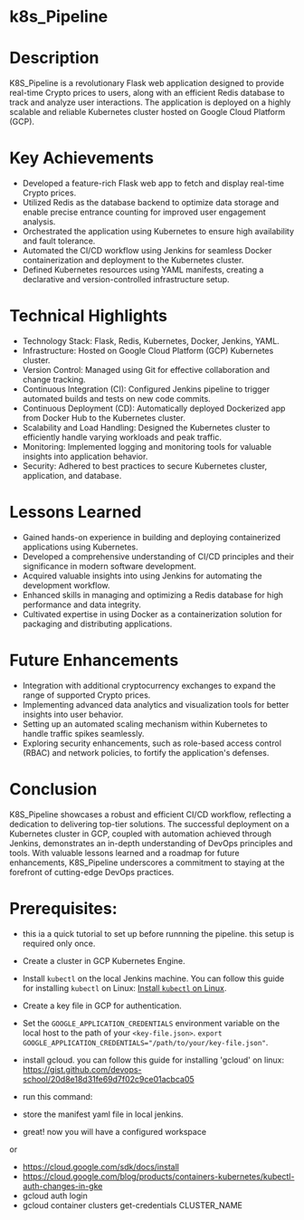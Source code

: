 # k8s_Pipeline

# Description
K8S_Pipeline is a revolutionary Flask web application designed to provide real-time Crypto prices to users, along with an efficient Redis database to track and analyze user interactions. The application is deployed on a highly scalable and reliable Kubernetes cluster hosted on Google Cloud Platform (GCP).

# Key Achievements
- Developed a feature-rich Flask web app to fetch and display real-time Crypto prices.
- Utilized Redis as the database backend to optimize data storage and enable precise entrance counting for improved user engagement analysis.
- Orchestrated the application using Kubernetes to ensure high availability and fault tolerance.
- Automated the CI/CD workflow using Jenkins for seamless Docker containerization and deployment to the Kubernetes cluster.
- Defined Kubernetes resources using YAML manifests, creating a declarative and version-controlled infrastructure setup.

# Technical Highlights
- Technology Stack: Flask, Redis, Kubernetes, Docker, Jenkins, YAML.
- Infrastructure: Hosted on Google Cloud Platform (GCP) Kubernetes cluster.
- Version Control: Managed using Git for effective collaboration and change tracking.
- Continuous Integration (CI): Configured Jenkins pipeline to trigger automated builds and tests on new code commits.
- Continuous Deployment (CD): Automatically deployed Dockerized app from Docker Hub to the Kubernetes cluster.
- Scalability and Load Handling: Designed the Kubernetes cluster to efficiently handle varying workloads and peak traffic.
- Monitoring: Implemented logging and monitoring tools for valuable insights into application behavior.
- Security: Adhered to best practices to secure Kubernetes cluster, application, and database.

# Lessons Learned
- Gained hands-on experience in building and deploying containerized applications using Kubernetes.
- Developed a comprehensive understanding of CI/CD principles and their significance in modern software development.
- Acquired valuable insights into using Jenkins for automating the development workflow.
- Enhanced skills in managing and optimizing a Redis database for high performance and data integrity.
- Cultivated expertise in using Docker as a containerization solution for packaging and distributing applications.

# Future Enhancements
- Integration with additional cryptocurrency exchanges to expand the range of supported Crypto prices.
- Implementing advanced data analytics and visualization tools for better insights into user behavior.
- Setting up an automated scaling mechanism within Kubernetes to handle traffic spikes seamlessly.
- Exploring security enhancements, such as role-based access control (RBAC) and network policies, to fortify the application's defenses.

# Conclusion
K8S_Pipeline showcases a robust and efficient CI/CD workflow, reflecting a dedication to delivering top-tier solutions. The successful deployment on a Kubernetes cluster in GCP, coupled with automation achieved through Jenkins, demonstrates an in-depth understanding of DevOps principles and tools. With valuable lessons learned and a roadmap for future enhancements, K8S_Pipeline underscores a commitment to staying at the forefront of cutting-edge DevOps practices.







# Prerequisites:
- this ia a quick tutorial to set up before runnning the pipeline. this setup is required only once.

- Create a cluster in GCP Kubernetes Engine.
- Install `kubectl` on the local Jenkins machine. You can follow this guide for installing `kubectl` on Linux: [Install `kubectl` on Linux](https://gist.github.com/davidlzs/20237052e4b8a671b65e057c21d13d19#file-install_kubectl_on_linux-sh).
- Create a key file in GCP for authentication.
- Set the `GOOGLE_APPLICATION_CREDENTIALS` environment variable on the local host to the path of your `<key-file.json>`. `export GOOGLE_APPLICATION_CREDENTIALS="/path/to/your/key-file.json"`.
- install gcloud. you can follow this guide for installing 'gcloud' on linux: https://gist.github.com/devops-school/20d8e18d31fe69d7f02c9ce01acbca05
- run this command: <sudo apt-get install google-cloud-sdk-gke-gcloud-auth-plugin>
- store the manifest yaml file in local jenkins.
- great! now you will have a configured workspace

or

- https://cloud.google.com/sdk/docs/install
- https://cloud.google.com/blog/products/containers-kubernetes/kubectl-auth-changes-in-gke
- gcloud auth login
- gcloud container clusters get-credentials CLUSTER_NAME

